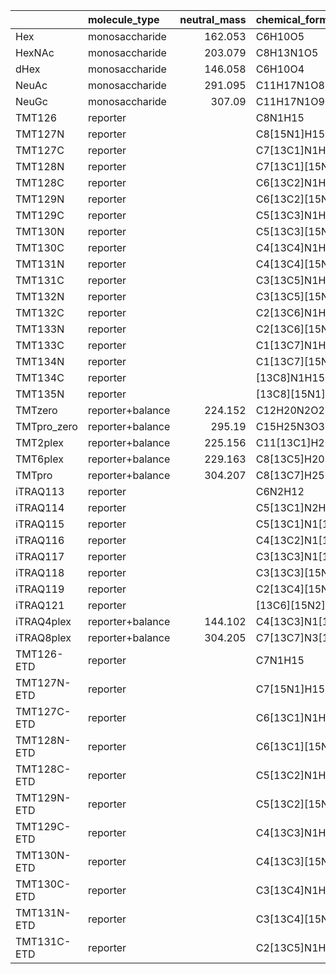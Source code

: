 |             | molecule_type    |   neutral_mass | chemical_formula      | label_type   |   ion_mz |
|:------------|:-----------------|---------------:|:----------------------|:-------------|---------:|
| Hex         | monosaccharide   |        162.053 | C6H10O5               |              |          |
| HexNAc      | monosaccharide   |        203.079 | C8H13N1O5             |              |          |
| dHex        | monosaccharide   |        146.058 | C6H10O4               |              |          |
| NeuAc       | monosaccharide   |        291.095 | C11H17N1O8            |              |          |
| NeuGc       | monosaccharide   |        307.09  | C11H17N1O9            |              |          |
| TMT126      | reporter         |                | C8N1H15               | TMT          |  126.128 |
| TMT127N     | reporter         |                | C8[15N1]H15           | TMT          |  127.125 |
| TMT127C     | reporter         |                | C7[13C1]N1H15         | TMT          |  127.131 |
| TMT128N     | reporter         |                | C7[13C1][15N1]H15     | TMT          |  128.128 |
| TMT128C     | reporter         |                | C6[13C2]N1H15         | TMT          |  128.134 |
| TMT129N     | reporter         |                | C6[13C2][15N1]H15     | TMT          |  129.131 |
| TMT129C     | reporter         |                | C5[13C3]N1H15         | TMT          |  129.138 |
| TMT130N     | reporter         |                | C5[13C3][15N1]H15     | TMT          |  130.135 |
| TMT130C     | reporter         |                | C4[13C4]N1H15         | TMT          |  130.141 |
| TMT131N     | reporter         |                | C4[13C4][15N1]H15     | TMT          |  131.138 |
| TMT131C     | reporter         |                | C3[13C5]N1H15         | TMT          |  131.144 |
| TMT132N     | reporter         |                | C3[13C5][15N1]H15     | TMT          |  132.142 |
| TMT132C     | reporter         |                | C2[13C6]N1H15         | TMT          |  122.148 |
| TMT133N     | reporter         |                | C2[13C6][15N1]H15     | TMT          |  133.145 |
| TMT133C     | reporter         |                | C1[13C7]N1H15         | TMT          |  133.151 |
| TMT134N     | reporter         |                | C1[13C7][15N1]H15     | TMT          |  134.148 |
| TMT134C     | reporter         |                | [13C8]N1H15           | TMT          |  134.155 |
| TMT135N     | reporter         |                | [13C8][15N1]H15       | TMT          |  135.152 |
| TMTzero     | reporter+balance |        224.152 | C12H20N2O2            | TMTzero      |  225.16  |
| TMTpro_zero | reporter+balance |        295.19  | C15H25N3O3            | TMTpro_zero  |  296.197 |
| TMT2plex    | reporter+balance |        225.156 | C11[13C1]H20N2O2      | TMT2plex     |  226.163 |
| TMT6plex    | reporter+balance |        229.163 | C8[13C5]H20N1[15N1]O2 | TMT6plex     |  230.17  |
| TMTpro      | reporter+balance |        304.207 | C8[13C7]H25[15N2]N1O3 | TMTpro       |  305.214 |
| iTRAQ113    | reporter         |                | C6N2H12               | iTRAQ        |  113.108 |
| iTRAQ114    | reporter         |                | C5[13C1]N2H12         | iTRAQ        |  114.111 |
| iTRAQ115    | reporter         |                | C5[13C1]N1[15N1]H12   | iTRAQ        |  115.108 |
| iTRAQ116    | reporter         |                | C4[13C2]N1[15N1]H12   | iTRAQ        |  116.112 |
| iTRAQ117    | reporter         |                | C3[13C3]N1[15N1]H12   | iTRAQ        |  117.115 |
| iTRAQ118    | reporter         |                | C3[13C3][15N2]H12     | iTRAQ        |  118.112 |
| iTRAQ119    | reporter         |                | C2[13C4][15N2]H12     | iTRAQ        |  119.115 |
| iTRAQ121    | reporter         |                | [13C6][15N2]H12       | iTRAQ        |  121.122 |
| iTRAQ4plex  | reporter+balance |        144.102 | C4[13C3]N1[15N1]O1H12 | iTRAQ4plex   |  145.109 |
| iTRAQ8plex  | reporter+balance |        304.205 | C7[13C7]N3[15N1]O3H24 | iTRAQ8plex   |  305.213 |
| TMT126-ETD  | reporter         |                | C7N1H15               | TMT          |  114.128 |
| TMT127N-ETD | reporter         |                | C7[15N1]H15           | TMT          |  115.125 |
| TMT127C-ETD | reporter         |                | C6[13C1]N1H15         | TMT          |  114.128 |
| TMT128N-ETD | reporter         |                | C6[13C1][15N1]H15     | TMT          |  115.125 |
| TMT128C-ETD | reporter         |                | C5[13C2]N1H15         | TMT          |  116.134 |
| TMT129N-ETD | reporter         |                | C5[13C2][15N1]H15     | TMT          |  117.131 |
| TMT129C-ETD | reporter         |                | C4[13C3]N1H15         | TMT          |  116.134 |
| TMT130N-ETD | reporter         |                | C4[13C3][15N1]H15     | TMT          |  117.131 |
| TMT130C-ETD | reporter         |                | C3[13C4]N1H15         | TMT          |  118.141 |
| TMT131N-ETD | reporter         |                | C3[13C4][15N1]H15     | TMT          |  119.138 |
| TMT131C-ETD | reporter         |                | C2[13C5]N1H15         | TMT          |  118.141 |